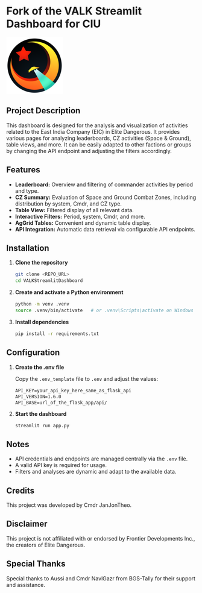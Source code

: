 # Fork of the VALK Streamlit Dashboard for CIU

![CIU Logo](assets/CIU.png)

## Project Description

This dashboard is designed for the analysis and visualization of activities related to the East India Company (EIC) in Elite Dangerous. It provides various pages for analyzing leaderboards, CZ activities (Space & Ground), table views, and more.
It can be easily adapted to other factions or groups by changing the API endpoint and adjusting the filters accordingly.

## Features

- **Leaderboard:** Overview and filtering of commander activities by period and type.
- **CZ Summary:** Evaluation of Space and Ground Combat Zones, including distribution by system, Cmdr, and CZ type.
- **Table View:** Filtered display of all relevant data.
- **Interactive Filters:** Period, system, Cmdr, and more.
- **AgGrid Tables:** Convenient and dynamic table display.
- **API Integration:** Automatic data retrieval via configurable API endpoints.

## Installation

1. **Clone the repository**
   ```bash
   git clone <REPO_URL>
   cd VALKStreamlitDashboard
   ```

2. **Create and activate a Python environment**
   ```bash
   python -m venv .venv
   source .venv/bin/activate   # or .venv\Scripts\activate on Windows
   ```

3. **Install dependencies**
   ```bash
   pip install -r requirements.txt
   ```

## Configuration

1. **Create the .env file**

   Copy the `.env_template` file to `.env` and adjust the values:

   ```env
   API_KEY=your_api_key_here_same_as_flask_api
   API_VERSION=1.6.0
   API_BASE=url_of_the_flask_app/api/
   ```

2. **Start the dashboard**
   ```bash
   streamlit run app.py
   ```

## Notes

- API credentials and endpoints are managed centrally via the `.env` file.
- A valid API key is required for usage.
- Filters and analyses are dynamic and adapt to the available data.

## Credits
This project was developed by Cmdr JanJonTheo.

## Disclaimer
This project is not affiliated with or endorsed by Frontier Developments Inc., the creators of Elite Dangerous.

## Special Thanks
Special thanks to Aussi and Cmdr NavlGazr from BGS-Tally for their support and assistance.